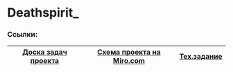 # Deathspirit_
### Ссылки:
[Доска задач проекта](https://github.com/BlackMesaShift/Deathspirit_/blob/main/%D0%B7%D0%B0%D0%B4%D0%B0%D1%87%D0%B8%2030.1-03.05.csv) | [Схема проекта на Miro.com](https://miro.com/app/board/uXjVMLCojhY=/) | [Тех.задание](https://github.com/The-Three-Empires/Dragon-mountain/blob/614c24da3aa6794275eab5db22f9420402a934da/%D0%A2%D0%B5%D1%85%D0%BD%D0%B8%D1%87%D0%B5%D1%81%D0%BA%D0%BE%D0%B5%20%D0%B7%D0%B0%D0%B4  ) |
--- |  --- |  --- |
